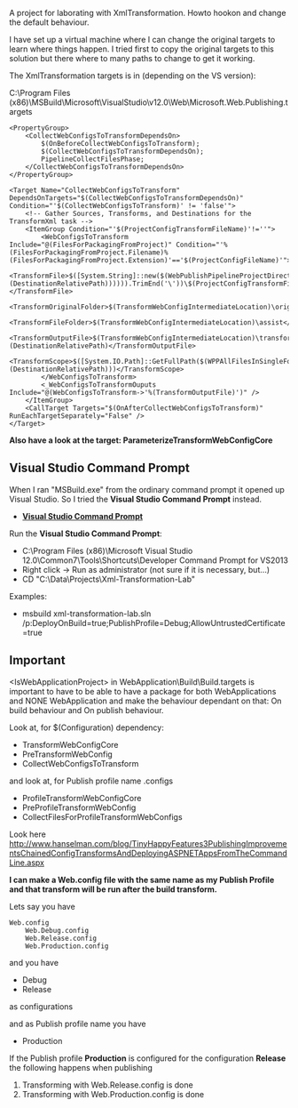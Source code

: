 A project for laborating with XmlTransformation. Howto hookon and change the default behaviour.

I have set up a virtual machine where I can change the original targets to learn where things happen. I tried first to copy the original targets to this solution but there where to many paths to change to get it working.

The XmlTransformation targets is in (depending on the VS version):

C:\Program Files (x86)\MSBuild\Microsoft\VisualStudio\v12.0\Web\Microsoft.Web.Publishing.targets

	<PropertyGroup>
		<CollectWebConfigsToTransformDependsOn>
			$(OnBeforeCollectWebConfigsToTransform);
			$(CollectWebConfigsToTransformDependsOn);
			PipelineCollectFilesPhase;
		</CollectWebConfigsToTransformDependsOn>
	</PropertyGroup>

	<Target Name="CollectWebConfigsToTransform" DependsOnTargets="$(CollectWebConfigsToTransformDependsOn)" Condition="'$(CollectWebConfigsToTransform)' != 'false'">
		<!-- Gather Sources, Transforms, and Destinations for the TransformXml task -->
		<ItemGroup Condition="'$(ProjectConfigTransformFileName)'!=''">
			<WebConfigsToTransform Include="@(FilesForPackagingFromProject)" Condition="'%(FilesForPackagingFromProject.Filename)%(FilesForPackagingFromProject.Extension)'=='$(ProjectConfigFileName)'">
				<TransformFile>$([System.String]::new($(WebPublishPipelineProjectDirectory)\$([System.IO.Path]::GetDirectoryName($([System.String]::new(%(DestinationRelativePath)))))).TrimEnd('\'))\$(ProjectConfigTransformFileName)</TransformFile>
				<TransformOriginalFolder>$(TransformWebConfigIntermediateLocation)\original</TransformOriginalFolder>
				<TransformFileFolder>$(TransformWebConfigIntermediateLocation)\assist</TransformFileFolder>
				<TransformOutputFile>$(TransformWebConfigIntermediateLocation)\transformed\%(DestinationRelativePath)</TransformOutputFile>
				<TransformScope>$([System.IO.Path]::GetFullPath($(WPPAllFilesInSingleFolder)\%(DestinationRelativePath)))</TransformScope>
			</WebConfigsToTransform>
			<_WebConfigsToTransformOuputs Include="@(WebConfigsToTransform->'%(TransformOutputFile)')" />
		</ItemGroup>
		<CallTarget Targets="$(OnAfterCollectWebConfigsToTransform)" RunEachTargetSeparately="False" />
	</Target>

**Also have a look at the target: ParameterizeTransformWebConfigCore**

## Visual Studio Command Prompt

When I ran "MSBuild.exe" from the ordinary command prompt it opened up Visual Studio. So I tried the **Visual Studio Command Prompt** instead.

- [**Visual Studio Command Prompt**](http://msdn.microsoft.com/en-us/library/ms229859.aspx)

Run the **Visual Studio Command Prompt**:

- C:\Program Files (x86)\Microsoft Visual Studio 12.0\Common7\Tools\Shortcuts\Developer Command Prompt for VS2013
- Right click -> Run as administrator (not sure if it is necessary, but...)
- CD "C:\Data\Projects\Xml-Transformation-Lab"

Examples:

- msbuild xml-transformation-lab.sln /p:DeployOnBuild=true;PublishProfile=Debug;AllowUntrustedCertificate=true

## Important

&lt;IsWebApplicationProject&gt; in WebApplication\Build\Build.targets is important to have to be able to have a package for both WebApplications and NONE WebApplication and make the
behaviour dependant on that: On build behaviour and On publish behaviour.

Look at, for $(Configuration) dependency:

- TransformWebConfigCore
- PreTransformWebConfig
- CollectWebConfigsToTransform

and look at, for Publish profile name .configs

- ProfileTransformWebConfigCore
- PreProfileTransformWebConfig
- CollectFilesForProfileTransformWebConfigs

Look here http://www.hanselman.com/blog/TinyHappyFeatures3PublishingImprovementsChainedConfigTransformsAndDeployingASPNETAppsFromTheCommandLine.aspx

**I can make a Web.config file with the same name as my Publish Profile and that transform will be run after the build transform.**

Lets say you have

	Web.config
		Web.Debug.config
		Web.Release.config
		Web.Production.config

and you have

- Debug
- Release

as configurations

and as Publish profile name you have

- Production

If the Publish profile **Production** is configured for the configuration **Release** the following happens when publishing

1. Transforming with Web.Release.config is done
2. Transforming with Web.Production.config is done